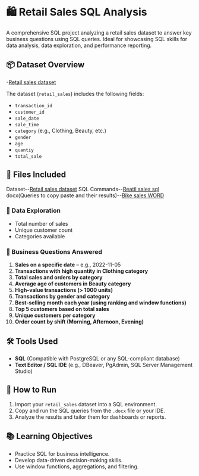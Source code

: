 
# 🛍️ Retail Sales SQL Analysis

A comprehensive SQL project analyzing a retail sales dataset to answer key business questions using SQL queries. Ideal for showcasing SQL skills for data analysis, data exploration, and performance reporting.

## 📦 Dataset Overview
-<a href="https://github.com/vishalmehta01/Retail_sales_analysis_-sql-/blob/main/Retail_Sales_dataset.csv">Retail sales dataset</a>

The dataset (`retail_sales`) includes the following fields:

- `transaction_id`
- `customer_id`
- `sale_date`
- `sale_time`
- `category` (e.g., Clothing, Beauty, etc.)
- `gender`
- `age`
- `quantiy`
- `total_sale`


## 📁 Files Included
Dataset--<a href="https://github.com/vishalmehta01/Retail_sales_analysis_-sql-/blob/main/Retail_Sales_dataset.csv">Retail sales dataset</a>
SQL Commands--<a href="https://github.com/vishalmehta01/Retail_sales_analysis_-sql-/blob/main/Retail_dataset%20sql%20queries.sql">Reatil sales sql</a>
docx(Queries to copy paste and their results)--<a href="https://github.com/vishalmehta01/Retail_sales_analysis_-sql-/blob/main/retail_dataset%20sql%20queries%20and%20result.docx">Bike sales WORD</a>

### 🔹 Data Exploration
- Total number of sales
- Unique customer count
- Categories available

### 🔹 Business Questions Answered
1. **Sales on a specific date** – e.g., 2022-11-05
2. **Transactions with high quantity in Clothing category**
3. **Total sales and orders by category**
4. **Average age of customers in Beauty category**
5. **High-value transactions (> 1000 units)**
6. **Transactions by gender and category**
7. **Best-selling month each year (using ranking and window functions)**
8. **Top 5 customers based on total sales**
9. **Unique customers per category**
10. **Order count by shift (Morning, Afternoon, Evening)**

## 🛠️ Tools Used

- **SQL** (Compatible with PostgreSQL or any SQL-compliant database)
- **Text Editor / SQL IDE** (e.g., DBeaver, PgAdmin, SQL Server Management Studio)

## 🚀 How to Run

1. Import your `retail_sales` dataset into a SQL environment.
2. Copy and run the SQL queries from the `.docx` file  or your IDE.
3. Analyze the results and tailor them for dashboards or reports.

## 📚 Learning Objectives

- Practice SQL for business intelligence.
- Develop data-driven decision-making skills.
- Use window functions, aggregations, and filtering.


